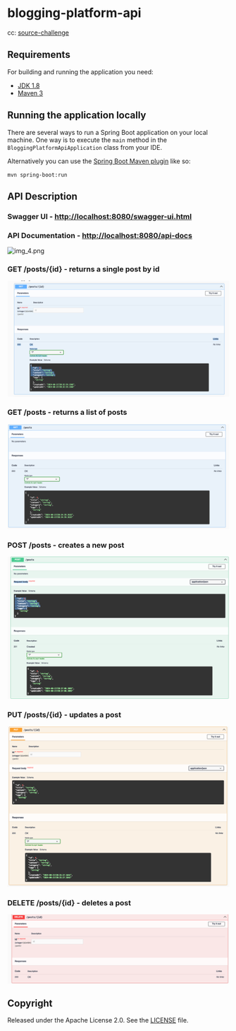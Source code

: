 # blogging-platform-api

cc: [source-challenge](https://roadmap.sh/projects/blogging-platform-api)
## Requirements

For building and running the application you need:

- [JDK 1.8](http://www.oracle.com/technetwork/java/javase/downloads/jdk8-downloads-2133151.html)
- [Maven 3](https://maven.apache.org)

## Running the application locally

There are several ways to run a Spring Boot application on your local machine. One way is to execute the `main` method in the `BloggingPlatformApiApplication` class from your IDE.

Alternatively you can use the [Spring Boot Maven plugin](https://docs.spring.io/spring-boot/docs/current/reference/html/build-tool-plugins-maven-plugin.html) like so:

```shell
mvn spring-boot:run
```



## API Description
### Swagger UI - [http://localhost:8080/swagger-ui.html](http://localhost:8080/swagger-ui.html)

### API Documentation - [http://localhost:8080/api-docs](http://localhost:8080/api-docs)


![img_4.png](img_4.png)
### GET /posts/{id} - returns a single post by id
![img.png](img.png)

### GET /posts - returns a list of posts
![img_1.png](img_1.png)


### POST /posts - creates a new post
![img_3.png](img_3.png)

### PUT /posts/{id} - updates a post
![img_2.png](img_2.png)

### DELETE /posts/{id} - deletes a post
![img_5.png](img_5.png)


## Copyright

Released under the Apache License 2.0. See the [LICENSE](https://github.com/codecentric/springboot-sample-app/blob/master/LICENSE) file.
